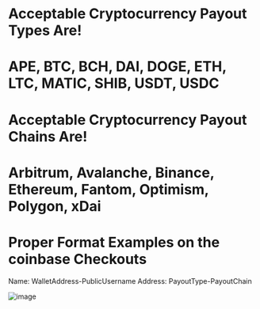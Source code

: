 # Acceptable Cryptocurrency Payout Types Are!
# APE, BTC, BCH, DAI, DOGE, ETH, LTC, MATIC, SHIB, USDT, USDC

# Acceptable Cryptocurrency Payout Chains Are!
# Arbitrum, Avalanche, Binance, Ethereum, Fantom, Optimism, Polygon, xDai

# Proper Format Examples on the coinbase Checkouts
Name: WalletAddress-PublicUsername
Address: PayoutType-PayoutChain

![image](https://user-images.githubusercontent.com/8825800/205461338-cc430200-8a52-42be-b61a-cc6f9e4074af.png)
